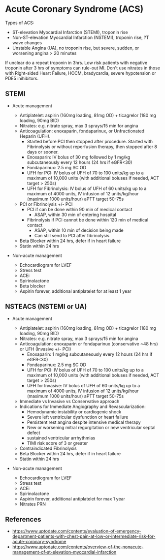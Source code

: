 # Acute Coronary Syndrome (ACS)

Types of ACS:
- ST-elevation Myocardial Infarction (STEMI), troponin rise
- Non-ST-elevation Myocardial Infarction (NSTEMI), troponin rise, ?T wave changes
- Unstable Angina (UA), no troponin rise, but severe, sudden, or worsening angina > 20 minutes

If unclear do a repeat troponin in 3hrs. Low risk patients with negative troponin after 3 hrs of symptoms can rule-out MI. Don't use nitrates in those with Right-sided Heart Failure, HOCM, bradycardia, severe hypotension or PDE5 inihibitors.

## STEMI
- Acute management
    - Antiplatelet: aspirin (160mg loading, 81mg OD) + ticagrelor (180 mg loading, 90mg BID)
    - Nitrates: e.g. nitrate spray, max 3 sprays/15 min for angina
    - Anticoagulation: enoxaparin, fondaparinux, or Unfractionated Heparin (UFH).
        - Started before PCI then stopped after procedure. Started with Fibrinolysis or without reperfusion therapy, then stopped after 8 days or sooner.
        - Enoxaparin: IV bolus of 30 mg followed by 1 mg/kg subcutaneously every 12 hours (24 hrs if eGFR<30)
        - Fondaparinux: 2.5 mg SC OD
        - UFH for PCI: IV bolus of UFH of 70 to 100 units/kg up to a maximum of 10,000 units (with additional boluses if needed, ACT target > 250s)
        - UFH for Fibrinolysis: IV bolus of UFH of 60 units/kg up to a maximum of 4000 units, IV infusion of 12 units/kg/hour (maximum 1000 units/hour) aPTT target 50-75s
    - PCI or Fibrinolysis +/- PCI
        - PCI if can be done within 90 min of medical contact
            - ASAP, within 30 min of entering hospital
        - Fibrinolysis if PCI cannot be done within 120 min of medical contact
            - ASAP, within 10 min of decision being made
            - Can still send to PCI after fibrinolysis
    - Beta Blocker within 24 hrs, defer if in heart failure
    - Statin within 24 hrs

- Non-acute management
    - Echocardiogram for LVEF
    - Stress test
    - ACEi
    - Spirinolactone
    - Beta blocker
    - Aspirin forever, additional antiplatelet for at least 1 year

## NSTEACS (NSTEMI or UA)
- Acute management
    - Antiplatelet: aspirin (160mg loading, 81mg OD) + ticagrelor (180 mg loading, 90mg BID)
    - Nitrates: e.g. nitrate spray, max 3 sprays/15 min for angina
    - Anticoagulation: enoxaparin or fondaparinux (conservative ~48 hrs) or UFH (Invasive +/- PCI) 
        - Enoxaparin: 1 mg/kg subcutaneously every 12 hours (24 hrs if eGFR<30)
        - Fondaparinux: 2.5 mg SC OD
        - UFH for PCI: IV bolus of UFH of 70 to 100 units/kg up to a maximum of 10,000 units (with additional boluses if needed, ACT target > 250s)
        - UFH for Invasive: IV bolus of UFH of 60 units/kg up to a maximum of 4000 units, IV infusion of 12 units/kg/hour (maximum 1000 units/hour) aPTT target 50-75s
    - Immediate vs Invasive vs Conservative approach
    - Indications for Immediate Angiography and Revascularization:
        - Hemodynamic instability or cardiogenic shock
        - Severe left ventricular dysfunction or heart failure
        - Persistent rest angina despite intensive medical therapy
        - New or worsening mitral regurgitation or new ventricular septal defect
        - sustained ventricular arrhythmias
        - TIMI risk score of 3 or greater
    - Contraindicated Fibrinolysis
    - Beta Blocker within 24 hrs, defer if in heart failure
    - Statin within 24 hrs

- Non-acute management
    - Echocardiogram for LVEF
    - Stress test
    - ACEi
    - Spirinolactone
    - Aspirin forever, additional antiplatelet for max 1 year
    - Nitrates PRN

## References
- https://www.uptodate.com/contents/evaluation-of-emergency-department-patients-with-chest-pain-at-low-or-intermediate-risk-for-acute-coronary-syndrome
- https://www.uptodate.com/contents/overview-of-the-nonacute-management-of-st-elevation-myocardial-infarction
